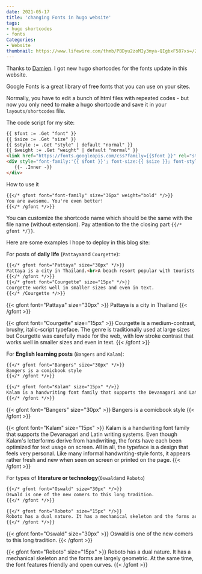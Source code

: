 ```yaml
---
date: 2021-05-17
title: 'changing Fonts in hugo website'
tags:
- hugo shortcodes
- fonts
Categories:
- Website
thumbnail: https://www.lifewire.com/thmb/PBDyu2zoMIy3mya-QIgbxF587xs=/2201x1362/filters:no_upscale():max_bytes(150000):strip_icc()/GettyImages-157679986-5b2ed453a474be0036cf7d58.jpg
---
```


Thanks to [Damien](https://damien.co/blog/2020-06-20-use-custom-fonts-typography-hugo-shortcode/).
I got new hugo shortcodes for the
fonts update in this website.

Google Fonts is a great library of free fonts that you can use
on your sites.

Normally, you have to edit a bunch of
html files with repeated codes - but now
you only need to make a hugo shortcode
and save it in your `layouts/shortcodes` file.

 The code script for my site:

 ```md
{{ $font := .Get "font" }}
{{ $size := .Get "size" }}
{{ $style := .Get "style" | default "normal" }}
{{ $weight := .Get "weight" | default "normal" }}
<link href="https://fonts.googleapis.com/css?family={{$font }}" rel="stylesheet" type="text/css">
<div style="font-family:'{{ $font }}'; font-size:{{ $size }}; font-style:{{ $style}}; font-weight:{{ $weight }}">
    {{- .Inner -}}
</div>
```
How to use it
```md
{{</* gfont font="font-family" size="36px" weight="bold" */>}}
You are awesome. You're even better!
{{</* /gfont */>}}
```
You can customize the shortcode name which should be the same with the file name (without extension). Pay attention to the the closing part `{{/* gfont */}}`.

Here are some examples I hope to deploy in this blog site:

For posts of **daily life** (`Pattaya`and `Courgette`):

```md
{{</* gfont font="Pattaya" size="30px" */>}}
Pattaya is a city in Thailand.<br>A beach resort popular with tourists.
{{</* /gfont */>}}
{{</* gfont font="Courgette" size="15px" */>}}
Courgette works well in smaller sizes and even in text.
{{</* /Courgette */>}}
```
{{< gfont font="Pattaya" size="30px" >}}
Pattaya is a city in Thailand
{{< /gfont >}}

{{< gfont font="Courgette" size="15px" >}}
Courgette is a medium-contrast, brushy, italic-script typeface. The genre is traditionally used at large sizes but Courgette was carefully made for the web, with low stroke contrast that works well in smaller sizes and even in text.
{{< /gfont >}}

For **English learning posts** (`Bangers` and `Kalam`):
 ```md
 {{</* gfont font="Bangers" size="30px" */>}}
 Bangers is a comicbook style
 {{</* /gfont */>}}

 {{</* gfont font="Kalam" size="15px" */>}}
 Kalam is a handwriting font family that supports the Devanagari and Latin writing systems. Even though Kalam's letterforms derive from handwriting, the fonts have each been optimized for text usage on screen. All in all, the typeface is a design that feels very personal. Like many informal handwriting-style fonts, it appears rather fresh and new when seen on screen or printed on the page.
 {{</* /gfont */>}}
 ```

{{< gfont font="Bangers" size="30px" >}}
Bangers is a comicbook style
{{< /gfont >}}

{{< gfont font="Kalam" size="15px" >}}
Kalam is a handwriting font family that supports the Devanagari and Latin writing systems. Even though Kalam's letterforms derive from handwriting, the fonts have each been optimized for text usage on screen. All in all, the typeface is a design that feels very personal. Like many informal handwriting-style fonts, it appears rather fresh and new when seen on screen or printed on the page.
{{< /gfont >}}

For types of **literature or technology**(`Oswald`and `Roboto`)

 ```md
{{</* gfont font="Oswald" size="30px" */>}}
Oswald is one of the new comers to this long tradition.
{{</* /gfont */>}}

{{</* gfont font="Roboto" size="15px" */>}}
Roboto has a dual nature. It has a mechanical skeleton and the forms are largely geometric. At the same time, the font features friendly and open curves.
{{</* /gfont */>}}
```

{{< gfont font="Oswald" size="30px" >}}
Oswald is one of the new comers to this long tradition.
{{< /gfont >}}

{{< gfont font="Roboto" size="15px" >}}
Roboto has a dual nature. It has a mechanical skeleton and the forms are largely geometric. At the same time, the font features friendly and open curves.
{{< /gfont >}}
